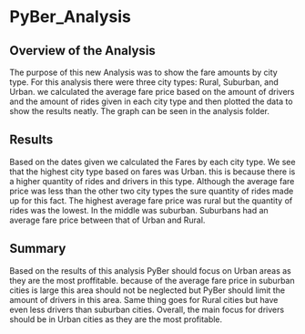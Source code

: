 # PyBer_Analysis
## Overview of the Analysis
The purpose of this new Analysis was to show the fare amounts by city type. For this analysis there were three city types: Rural, Suburban, and Urban. we calculated the average fare price based on the amount of drivers and the amount of rides given in each city type and then plotted the data to show the results neatly. The graph can be seen in the analysis folder.
## Results
Based on the dates given we calculated the Fares by each city type. We see that the highest city type based on fares was Urban. this is because there is a higher quantity of rides and drivers in this type. Although the average fare price was less than the other two city types the sure quantity of rides made up for this fact. The highest average fare price was rural but the quantity of rides was the lowest. In the middle was suburban. Suburbans had an average fare price between that of Urban and Rural. 
## Summary
Based on the results of this analysis PyBer should focus on Urban areas as they are the most proffitable. because of the average fare price in suburban cities is large this area should not be neglected but PyBer should limit the amount of drivers in this area. Same thing goes for Rural cities but have even less drivers than suburban cities. Overall, the main focus for drivers should be in Urban cities as they are the most profitable.
